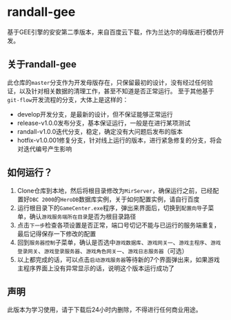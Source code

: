 # randall-gee
基于GEE引擎的安安第二季版本，来自百度云下载，作为兰达尔的母版进行模仿开发。

## 关于randall-gee
此仓库的`master`分支作为开发母版存在，只保留最初的设计，没有经过任何验证，以及针对相关数据的清理工作，甚至不知道是否正常运行。
至于其他基于`git-flow`开发流程的分支，大体上是这样的：
- develop开发分支，是最新的设计，但不保证能够正常运行
- release-v1.0.0发布分支，基本保证运行，一般是在进行某项测试
- randall-v1.0.0迭代分支，稳定，确定没有大问题后发布的版本
- hotfix-v1.0.001修复分支，针对线上运行的版本，进行紧急修复的分支，将会对迭代编号产生影响

## 如何运行？
1. Clone仓库到本地，然后将根目录修改为`MirServer`，确保运行之前，已经配置好`DBC 2000`的`HeroDB`数据库实例，关于如何配置实例，请自行百度
2. 运行根目录下的`GameCenter.exe`程序，弹出来界面后，切换到`配置向导`子菜单，确认`游戏服务端所在目录`是否为根目录路径
3. 点击`下一步`检查各项设置是否正常，端口号切记不能与已运行的服务端重复，最后记得保存一下修改的配置
4. 回到`服务器控制`子菜单，确认是否选中`游戏数据库`、`游戏网关一`、`游戏主程序`、`游戏登录网关`、`游戏登录服务器`、`游戏角色网关一`、`游戏日志服务器`（可选）
5. 以上都完成的话，可以点击`启动游戏服务器`等待新的7个界面弹出来，如果游戏主程序界面上没有异常显示的话，说明这个版本运行成功了

## 声明
此版本为学习使用，请于下载后24小时内删除，不得进行任何商业用途。
